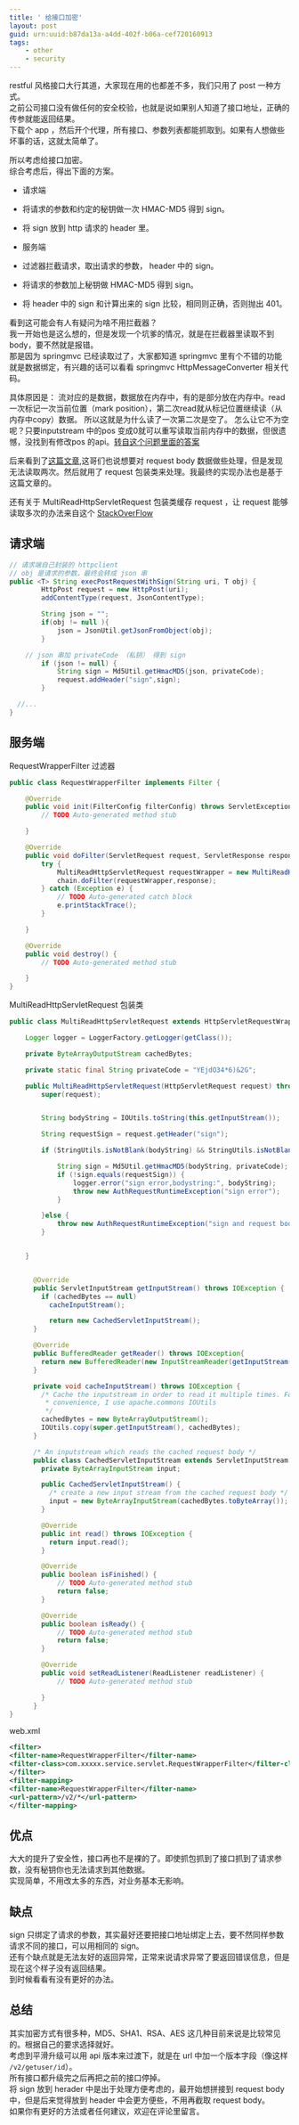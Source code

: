 ```yaml
---
title: ' 给接口加密'
layout: post
guid: urn:uuid:b87da13a-a4dd-402f-b06a-cef720160913
tags:
    - other
    - security
---
```


restful 风格接口大行其道，大家现在用的也都差不多，我们只用了 post 一种方式。  
之前公司接口没有做任何的安全校验，也就是说如果别人知道了接口地址，正确的传参就能返回结果。  
下载个 app ，然后开个代理，所有接口、参数列表都能抓取到。如果有人想做些坏事的话，这就太简单了。

所以考虑给接口加密。  
综合考虑后，得出下面的方案。

  * 请求端
  * 将请求的参数和约定的秘钥做一次 HMAC-MD5 得到 sign。
  * 将 sign 放到 http 请求的 header 里。


  * 服务端
  * 过滤器拦截请求，取出请求的参数， header 中的 sign。
  * 将请求的参数加上秘钥做 HMAC-MD5 得到 sign。
  * 将 header 中的 sign 和计算出来的 sign 比较，相同则正确，否则抛出 401。

看到这可能会有人有疑问为啥不用拦截器？  
我一开始也是这么想的，但是发现一个坑爹的情况，就是在拦截器里读取不到 body，要不然就是报错。  
那是因为 springmvc 已经读取过了，大家都知道 springmvc 里有个不错的功能就是数据绑定，有兴趣的话可以看看 springmvc HttpMessageConverter 相关代码。    

具体原因是：
流对应的是数据，数据放在内存中，有的是部分放在内存中。read 一次标记一次当前位置（mark position），第二次read就从标记位置继续读（从内存中copy）数据。 所以这就是为什么读了一次第二次是空了。 怎么让它不为空呢？只要inputstream 中的pos 变成0就可以重写读取当前内存中的数据，但很遗憾，没找到有修改pos 的api。[转自这个问题里面的答案](http://www.oschina.net/question/2341924_2139436)

后来看到了[这篇文章](http://www.myjavarecipes.com/tag/java-java-lang-illegalstateexception-getreader-has-already-been-called-for-this-request-servlets/),这哥们也说想要对 request body 数据做些处理，但是发现无法读取两次。然后就用了 request 包装类来处理。我最终的实现办法也是基于这篇文章的。

还有关于 MultiReadHttpServletRequest 包装类缓存 request ，让 request 能够读取多次的办法来自这个 [StackOverFlow](http://stackoverflow.com/questions/10210645/http-servlet-request-lose-params-from-post-body-after-read-it-once)


## 请求端

```java
// 请求端自己封装的 httpclient
// obj 是请求的参数，最终会转成 json 串
public <T> String execPostRequestWithSign(String uri, T obj) {
		HttpPost request = new HttpPost(uri);
		addContentType(request, JsonContentType);

		String json = "";
		if(obj != null ){
			json = JsonUtil.getJsonFromObject(obj);
		}

    // json 串加 privateCode （私钥） 得到 sign
		if (json != null) {
			String sign = Md5Util.getHmacMD5(json, privateCode);
			request.addHeader("sign",sign);
		}

  //...
}  	
```

## 服务端


RequestWrapperFilter 过滤器
```java
public class RequestWrapperFilter implements Filter {

	@Override
	public void init(FilterConfig filterConfig) throws ServletException {
		// TODO Auto-generated method stub

	}

	@Override
	public void doFilter(ServletRequest request, ServletResponse response, FilterChain chain) throws IOException, ServletException {
		try {
			MultiReadHttpServletRequest requestWrapper = new MultiReadHttpServletRequest((HttpServletRequest) request);
			chain.doFilter(requestWrapper,response);
		} catch (Exception e) {
			// TODO Auto-generated catch block
			e.printStackTrace();
		}

	}

	@Override
	public void destroy() {
		// TODO Auto-generated method stub

	}
}

```

MultiReadHttpServletRequest 包装类

```java
public class MultiReadHttpServletRequest extends HttpServletRequestWrapper {

	Logger logger = LoggerFactory.getLogger(getClass());

	private ByteArrayOutputStream cachedBytes;

	private static final String privateCode = "YEjdO34*6)&2G";

	public MultiReadHttpServletRequest(HttpServletRequest request) throws Exception {
		super(request);


		String bodyString = IOUtils.toString(this.getInputStream());

		String requestSign = request.getHeader("sign");

		if (StringUtils.isNotBlank(bodyString) && StringUtils.isNotBlank(requestSign)) {

			String sign = Md5Util.getHmacMD5(bodyString, privateCode);
			if (!sign.equals(requestSign)) {
				logger.error("sign error,bodystring:", bodyString);
				throw new AuthRequestRuntimeException("sign error");
			}

		}else {
			throw new AuthRequestRuntimeException("sign and request body couldn't be null");
		}


	}


	  @Override
	  public ServletInputStream getInputStream() throws IOException {
	    if (cachedBytes == null)
	      cacheInputStream();

	      return new CachedServletInputStream();
	  }

	  @Override
	  public BufferedReader getReader() throws IOException{
	    return new BufferedReader(new InputStreamReader(getInputStream()));
	  }

	  private void cacheInputStream() throws IOException {
	    /* Cache the inputstream in order to read it multiple times. For
	     * convenience, I use apache.commons IOUtils
	     */
	    cachedBytes = new ByteArrayOutputStream();
	    IOUtils.copy(super.getInputStream(), cachedBytes);
	  }

	  /* An inputstream which reads the cached request body */
	  public class CachedServletInputStream extends ServletInputStream {
	    private ByteArrayInputStream input;

	    public CachedServletInputStream() {
	      /* create a new input stream from the cached request body */
	      input = new ByteArrayInputStream(cachedBytes.toByteArray());
	    }

	    @Override
	    public int read() throws IOException {
	      return input.read();
	    }

		@Override
		public boolean isFinished() {
			// TODO Auto-generated method stub
			return false;
		}

		@Override
		public boolean isReady() {
			// TODO Auto-generated method stub
			return false;
		}

		@Override
		public void setReadListener(ReadListener readListener) {
			// TODO Auto-generated method stub

		}
	  }
}

```

web.xml

```xml
<filter>
<filter-name>RequestWrapperFilter</filter-name>
<filter-class>com.xxxxx.service.servlet.RequestWrapperFilter</filter-class>
</filter>
<filter-mapping>
<filter-name>RequestWrapperFilter</filter-name>
<url-pattern>/v2/*</url-pattern>
</filter-mapping>
```

## 优点

大大的提升了安全性，接口再也不是裸的了。即使抓包抓到了接口抓到了请求参数，没有秘钥你也无法请求到其他数据。  
实现简单，不用改太多的东西，对业务基本无影响。

## 缺点

sign 只绑定了请求的参数，其实最好还要把接口地址绑定上去，要不然同样参数请求不同的接口，可以用相同的 sign。  
还有个缺点就是无法友好的返回异常，正常来说请求异常了要返回错误信息，但是现在这个样子没有返回结果。  
到时候看看有没有更好的办法。

## 总结  
其实加密方式有很多种，MD5、SHA1、RSA、AES 这几种目前来说是比较常见的。根据自己的要求选择就好。  
考虑到平滑升级可以用 api 版本来过渡下，就是在 url 中加一个版本字段（像这样 `/v2/getuser/id`）。  
所有接口都升级完之后再把之前的接口停掉。   
将 sign 放到 herader 中是出于处理方便考虑的，最开始想拼接到 request body 中，但是后来觉得放到 header 中会更方便些，不用再截取 request body。  
如果你有更好的方法或者任何建议，欢迎在评论里留言。
